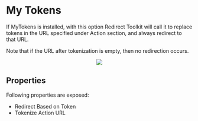 # My Tokens

If MyTokens is installed, with this option Redirect Toolkit will call it to replace tokens in the URL specified under Action section, and always redirect to that URL.

Note that if the URL after tokenization is empty, then no redirection occurs.

<div style="text-align:center">

![](\../assets/redirect-by-my-tokens.png)

</div>

## Properties

Following properties are exposed:

* Redirect Based on Token
* Tokenize Action URL